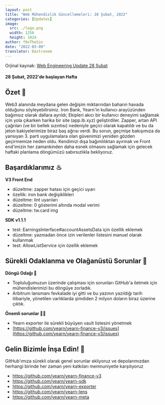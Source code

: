 ```yaml
---
layout: post
title: "Web Mühendislik Güncellemeleri: 28 Şubat, 2022"
categories: [Updates]
image:
  src: ./logo.png
  width: 1256
  height: 1024
author: f0xTheSin
date: "2022-03-09"
translator: Dastronom
---
```


Orjinal kaynak: [Web Engineering Update 28 Şubat](https://yearnweb.substack.com/p/yearn-web-engineering-update-18a?s=w)

#### 28 Şubat, 2022'de başlayan Hafta

## **Özet 💌**

Web3 alanında meydana gelen değişim miktarından baharın havada olduğunu söyleyebilirsiniz. Iron Bank, Yearn'in kullanıcı arayüzünden bağımsız olarak dallara ayrıldı; Ekipleri akıcı bir kullanıcı deneyimi sağlamak için yola çıkarken harika bir site (app.ib.xyz) geliştirdiler. Zapper, artan API çağrıları (ve bir bellek sızıntısı) nedeniyle geçici olarak kapatıldı ve bu da jeton bakiyelerimize biraz baş ağrısı verdi. Bu sorun, geçmişe bakışımıza da yansıyan 3. parti uygulamalara olan güvenimizi yeniden gözden geçirmemize neden oldu. Kendimizi dışa bağımlılıktan ayırmak ve Front end'imizin her zamankinden daha esnek olmasını sağlamak için gelecek haftaki planlama döngümüzü sabırsızlıkla bekliyoruz.

## **Başardıklarımız ♨**

**V3 Front End**

- düzeltme: zapper hatası için geçici uyarı
- özellik: iron bank değişiklikleri
- düzeltme: lint uyarıları
- düzeltme: 0 gösterimi altında modal verimi
- düzeltme: tw.card img

**SDK v1.1.1**

- test: EarningsInterface#accountAssetsData için özellik eklemek
- düzeltme: yazmadan önce izin verilenler listesini manuel olarak kullanmak
- test: AllowListService için özellik eklemek

## **Sürekli Odaklanma ve Olağanüstü Sorunlar 🍙**

**Döngü Odağı 🔎**

- Topluluğumuzun üzerinde çalışması için sorunları GitHub'a iletmek için mühendislerimizi bu döngüye zorladık.
- Arbitrum lansmanı fevkalade iyi gitti ve bu yazının yazıldığı tarih itibariyle, yönetilen varlıklarda şimdiden 2 milyon doların biraz üzerine çıktık.

**Önemli sorunlar 🏴‍☠️**

- Yearn exporter ile sürekli büyüyen vault listesini yönetmek
- [https://github.com/yearn/yearn-finance-v3/issues](https://github.com/yearn/yearn-finance-v3/issues)

## **Gelin Bizimle İnşa Edin! 👷**

GitHub'ımıza sürekli olarak genel sorunlar ekliyoruz ve depolarımızdan herhangi birinde her zaman yeni katkıları memnuniyetle karşılıyoruz

- https://github.com/yearn/yearn-finance-v3
- https://github.com/yearn/yearn-sdk
- https://github.com/yearn/yearn-exporter
- https://github.com/yearn/yearn-lens
- https://github.com/yearn/yearn-meta
